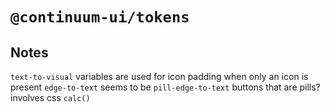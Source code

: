 # `@continuum-ui/tokens`

## Notes

`text-to-visual` variables are used for icon padding when only an icon is present
`edge-to-text` seems to be 
`pill-edge-to-text` buttons that are pills? involves css `calc()`
